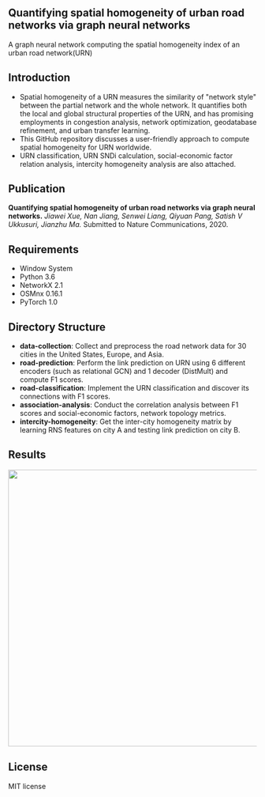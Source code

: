 ## Quantifying spatial homogeneity of urban road networks via graph neural networks

A graph neural network computing the spatial homogeneity index of an urban road network(URN) 

## Introduction

* Spatial homogeneity of a URN measures the similarity of "network style" between the partial network and the whole network. 
It quantifies both the local and global structural properties of the URN, and has promising employments in congestion analysis, network optimization, 
geodatabase refinement, and urban transfer learning.
* This GitHub repository discusses a user-friendly approach to compute spatial homogeneity for URN worldwide. 
* URN classification, URN SNDi calculation, social-economic factor relation analysis, intercity homogeneity analysis are also attached.  

## Publication

**Quantifying spatial homogeneity of urban road networks via graph neural networks.**
*Jiawei Xue, Nan Jiang, Senwei Liang, Qiyuan Pang, Satish V Ukkusuri, Jianzhu Ma.* 
Submitted to Nature Communications, 2020. 

## Requirements
* Window System
* Python 3.6
* NetworkX 2.1 
* OSMnx 0.16.1
* PyTorch 1.0 

## Directory Structure

* **data-collection**: Collect and preprocess the road network data for 30 cities in the United States, Europe, and Asia. 
* **road-prediction**: Perform the link prediction on URN using 6 different encoders (such as relational GCN) and 1 decoder (DistMult) and compute F1 scores.
* **road-classification**: Implement the URN classification and discover its connections with F1 scores.
* **association-analysis**: Conduct the correlation analysis between F1 scores and social-economic factors, network topology metrics.
* **intercity-homogeneity**: Get the inter-city homogeneity matrix by learning RNS features on city A and testing link prediction on city B.

## Results

<p align="center">
  <img src="https://github.com/jiang719/road-network-predictability/blob/master/main-figure/001.png" width="630" height="560">
</p>

## License
MIT license

